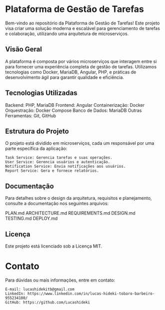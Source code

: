 # Plataforma de Gestão de Tarefas

Bem-vindo ao repositório da Plataforma de Gestão de Tarefas! Este projeto visa criar uma solução moderna e escalável para gerenciamento de tarefas e colaboração, utilizando uma arquitetura de microserviços.

## Visão Geral

A plataforma é composta por vários microserviços que interagem entre si para fornecer uma experiência completa de gestão de tarefas. Utilizamos tecnologias como Docker, MariaDB, Angular, PHP, e práticas de desenvolvimento ágil para garantir qualidade e eficiência.

## Tecnologias Utilizadas

Backend: PHP, MariaDB
Frontend: Angular
Containerização: Docker
Orquestração: Docker Compose
Banco de Dados: MariaDB
Outras Ferramentas: Git, GitHub

## Estrutura do Projeto

O projeto está dividido em microserviços, cada um responsável por uma parte específica da aplicação:

    Task Service: Gerencia tarefas e suas operações.
    User Service: Gerencia usuários e autenticação.
    Notification Service: Envia notificações aos usuários.
    Report Service: Gera e fornece relatórios.

## Documentação

Para detalhes sobre o design da arquitetura, requisitos e planejamento, consulte a documentação nos seguintes arquivos:

PLAN.md
ARCHITECTURE.md
REQUIREMENTS.md
DESIGN.md
TESTING.md
DEPLOY.md

## Licença

Este projeto está licenciado sob a Licença MIT.

# Contato

Para dúvidas ou mais informações, entre em contato:

    E-mail: lucashidekitb@gmail.com
    LinkedIn: https://www.linkedin.com/in/lucas-hideki-tobaro-barbeiro-955234100/
    GitHub: https://github.com/Lucashideki
